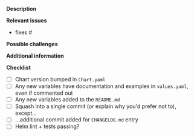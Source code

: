 <!--
 Thanks for contributing!

 Please check the following for your pull request to be reviewed and merged.

 - Describe what you are trying to achieve
 - Let us know what you have tested
 - Let us know about any possibly breaking changes or things you are not sure of
 -->

**Description**

<!-- What are you trying to achieve with this change? What problem does it solve for users? -->

**Relevant issues**

<!-- Link any issues it closes/fixes using #) -->
- fixes #

**Possible challenges**

<!-- Is this a breaking change? Are there things you're not sure of? -->

**Additional information**

<!-- Anything else we should know? -->

**Checklist**
<!-- 
 [Place an '[X]' (no spaces) in all applicable fields. Please remove unrelated fields.]
 GoCD uses quasi-[semver](http://semver.org/)
 - Bump the major version if this is a breaking change to the chart that won't work with people's existing values.yaml or will add/remove resources in ways that potentially alter or degrade behaviour for their GoCD server/agent.
 - Generally we ony bump minor version for new GoCD versions
 - Bump the patch version for fixes or enhancements to the chart itself
-->
- [ ] Chart version bumped in `Chart.yaml`
- [ ] Any new variables have documentation and examples in `values.yaml`, even if commented out
- [ ] Any new variables added to the `README.md`
- [ ] Squash into a single commit (or explain why you'd prefer not to), except...
- [ ] ...additional commit added for `CHANGELOG.md` entry
- [ ] Helm lint + tests passing? <!--(you may need to wait for a maintainer to approve running your workflow)-->
